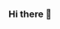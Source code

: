 ### Hi there 👋

<!--
**CamPCatDev/CamPCatDev** is a ✨ _special_ ✨ repository because its `README.md` (this file) appears on your GitHub profile.

I like to code

